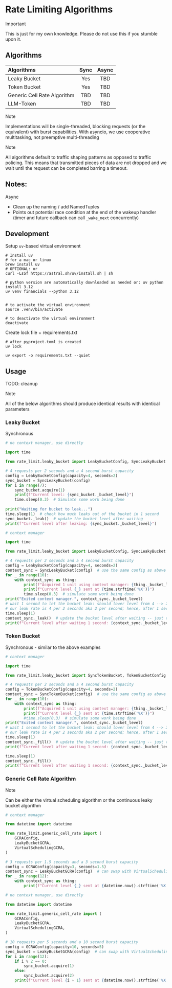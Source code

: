 # Rate Limiting Algorithms

> [!IMPORTANT]
> This is just for my own knowledge. Please do not use this if you stumble upon it.

## Algorithms

| Algorithms                  | Sync |  Async  |
|:----------------------------|:----:|:-------:|
| Leaky Bucket                | Yes  |   TBD   |
| Token Bucket                | Yes  |   TBD   |
| Generic Cell Rate Algorithm | TBD  |   TBD   |
| LLM-Token                   | TBD  |   TBD   |

> [!NOTE]  
> Implementations will be single-threaded, blocking requests (or the equivalent) with burst capabilities. With asyncio, we use cooperative multitasking, not preemptive multi-threading

> [!NOTE]
> All algorithms default to traffic shaping patterns as opposed to traffic policing. This means that transmitted pieces of data are not dropped and we wait until the request can be completed barring a timeout.

## Notes:

Async

- Clean up the naming / add NamedTuples
- Points out potential race condition at the end of the wakeup handler (timer and future callback can call `_wake_next` concurrently)

## Development

Setup `uv`-based virtual environment

```shell
# Install uv
# for a mac or linux
brew install uv
# OPTIONAL: or
curl -LsSf https://astral.sh/uv/install.sh | sh

# python version are automatically downloaded as needed or: uv python install 3.12
uv venv financials --python 3.12


# to activate the virtual environment
source .venv/bin/activate

# to deactivate the virtual environment
deactivate
```

Create lock file + requirements.txt

```shell
# after pyproject.toml is created
uv lock

uv export -o requirements.txt --quiet
```

## Usage

TODO: cleanup

> [!NOTE]
> All of the below algorithms should produce identical results with identical parameters

### Leaky Bucket

Synchronous

```python
# no context manager, use directly

import time

from rate_limit.leaky_bucket import LeakyBucketConfig, SyncLeakyBucket

# 4 requests per 2 seconds and a 4 second burst capacity
config = LeakyBucketConfig(capacity=4, seconds=2)
sync_bucket = SyncLeakyBucket(config)
for i in range(7):
    sync_bucket.acquire(1)
    print(f"Current level: {sync_bucket._bucket_level}")
    time.sleep(0.3)  # Simulate some work being done
    
print("Waiting for bucket to leak...")
time.sleep(1)  # check how much leaks out of the bucket in 1 second
sync_bucket._leak()  # update the bucket level after waiting
print(f"Current level after leaking: {sync_bucket._bucket_level}")
```

```python
# context manager

import time

from rate_limit.leaky_bucket import LeakyBucketConfig, SyncLeakyBucket

# 4 requests per 2 seconds and a 4 second burst capacity
config = LeakyBucketConfig(capacity=4, seconds=2)
context_sync = SyncLeakyBucket(config)  # use the same config as above
for _ in range(10):
    with context_sync as thing:
        print(f"Acquired 1 unit using context manager: {thing._bucket_level}")
        print(f"Current level {_} sent at {time.strftime('%X')}")
        time.sleep(0.3)  # simulate some work being done
print("Exited context manager.", context_sync._bucket_level)
# wait 1 second to let the bucket leak: should lower level from 4 --> 2
# our leak rate is 4 per 2 seconds aka 2 per second; hence, after 1 second, we should have 2 left in the bucket
time.sleep(1)
context_sync._leak()  # update the bucket level after waiting -- just to illustrate the leak
print(f"Current level after waiting 1 second: {context_sync._bucket_level}")
```

### Token Bucket

Synchronous - similar to the above examples

```python
# context manager

import time

from rate_limit.leaky_bucket import SyncTokenBucket, TokenBucketConfig

# 4 requests per 2 seconds and a 4 second burst capacity
config = TokenBucketConfig(capacity=4, seconds=2)
context_sync = SyncTokenBucket(config)  # use the same config as above
for _ in range(10):
    with context_sync as thing:
        print(f"Acquired 1 unit using context manager: {thing._bucket_level}")
        print(f"Current level {_} sent at {time.strftime('%X')}")
        #time.sleep(0.3)  # simulate some work being done
print("Exited context manager.", context_sync._bucket_level)
# wait 1 second to let the bucket leak: should lower level from 4 --> 2
# our leak rate is 4 per 2 seconds aka 2 per second; hence, after 1 second, we should have 2 left in the bucket
time.sleep(1)
context_sync._fill()  # update the bucket level after waiting -- just to illustrate the leak
print(f"Current level after waiting 1 second: {context_sync._bucket_level}")

time.sleep(1)
context_sync._fill()
print(f"Current level after waiting 1 second: {context_sync._bucket_level}")
```

### Generic Cell Rate Algorithm

> [!NOTE]
> Can be either the virtual scheduling algorithm or the continuous leaky bucket algorithm

```python
# context manager

from datetime import datetime

from rate_limit.generic_cell_rate import (
    GCRAConfig,
    LeakyBucketGCRA,
    VirtualSchedulingGCRA,
)

# 3 requests per 1.5 seconds and a 3 second burst capacity
config = GCRAConfig(capacity=3, seconds=1.5)
context_sync = LeakyBucketGCRA(config)  # can swap with VirtualSchedulingGCRA
for _ in range(12):
    with context_sync as thing:
        print(f"Current level {_} sent at {datetime.now().strftime('%X.%f')}")
```

```python
# no context manager, use directly

from datetime import datetime

from rate_limit.generic_cell_rate import (
    GCRAConfig,
    LeakyBucketGCRA,
    VirtualSchedulingGCRA,
)

# 10 requests per 5 seconds and a 10 second burst capacity
config = GCRAConfig(capacity=10, seconds=5)
sync_bucket = LeakyBucketGCRA(config)  # can swap with VirtualSchedulingGCRA
for i in range(12):
    if i % 2 == 0:
        sync_bucket.acquire(1)
    else:
        sync_bucket.acquire(2)
    print(f"Current level {i + 1} sent at {datetime.now().strftime('%X.%f')}")
```
